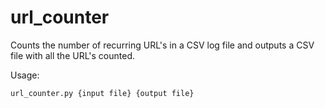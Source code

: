 # url_counter
Counts the number of recurring URL's in a CSV log file and outputs a CSV file with all the URL's counted.

Usage: 
```
url_counter.py {input file} {output file}
```
